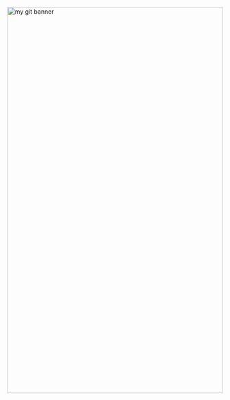 <img src="readme.svg" width="100%" height="902rem" alt="my git banner" title='"100 pushups, 100 sit-ups, 100 squats, and a 10km run!"'/>
